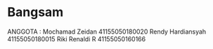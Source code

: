 # Bangsam

ANGGOTA : Mochamad Zeidan 41155050180020
          Rendy Hardiansyah 41155050180015
          Riki Renaldi R 41155050160166
